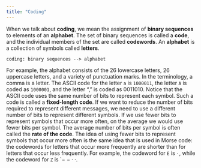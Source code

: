 ```yaml
---
title: "Coding"
---
```


When we talk about **coding**, we mean the assignment of **binary sequences** to elements of an **alphabet**.
The set of binary sequences is called a **code**, and the individual members of the set are called **codewords**.
An **alphabet** is a collection of symbols called **letters**.

```text
coding: binary sequences --> alphabet
```

For example, the alphabet consists of the 26 lowercase letters, 26 uppercase letters, and a variety of punctuation marks.
In the terminology, a comma is a letter.
The ASCII code for the letter `a` is `1000011`, the letter `A` is coded as `1000001`,
and the letter “,” is coded as 0011010.
Notice that the ASCII code uses the same number of bits to represent each symbol.
Such a code is called a **fixed-length code**.
If we want to reduce the number of bits required to represent different messages,
we need to use a different number of bits to represent different symbols.
If we use fewer bits to represent symbols that occur more often,
on the average we would use fewer bits per symbol.
The average number of bits per symbol is often called the **rate of the code**.
The idea of using fewer bits to represent symbols that occur more often is the same idea that is used in Morse code:
the codewords for letters that occur more frequently are shorter than for letters that occur less frequently.
For example, the codeword for `E` is `·`, while the codeword for `Z` is `− − · ·.




